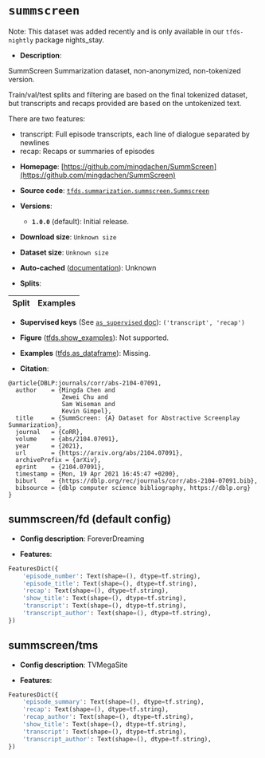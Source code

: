<div itemscope itemtype="http://schema.org/Dataset">
  <div itemscope itemprop="includedInDataCatalog" itemtype="http://schema.org/DataCatalog">
    <meta itemprop="name" content="TensorFlow Datasets" />
  </div>
  <meta itemprop="name" content="summscreen" />
  <meta itemprop="description" content="SummScreen Summarization dataset, non-anonymized, non-tokenized version.&#10;&#10;Train/val/test splits and filtering are based on the final tokenized dataset,&#10;but transcripts and recaps provided are based on the untokenized text.&#10;&#10;There are two features:&#10;&#10;  - transcript: Full episode transcripts, each line of dialogue&#10;    separated by newlines&#10;  - recap: Recaps or summaries of episodes&#10;&#10;To use this dataset:&#10;&#10;```python&#10;import tensorflow_datasets as tfds&#10;&#10;ds = tfds.load(&#x27;summscreen&#x27;, split=&#x27;train&#x27;)&#10;for ex in ds.take(4):&#10;  print(ex)&#10;```&#10;&#10;See [the guide](https://www.tensorflow.org/datasets/overview) for more&#10;informations on [tensorflow_datasets](https://www.tensorflow.org/datasets).&#10;&#10;" />
  <meta itemprop="url" content="https://www.tensorflow.org/datasets/catalog/summscreen" />
  <meta itemprop="sameAs" content="https://github.com/mingdachen/SummScreen" />
  <meta itemprop="citation" content="@article{DBLP:journals/corr/abs-2104-07091,&#10;  author    = {Mingda Chen and&#10;               Zewei Chu and&#10;               Sam Wiseman and&#10;               Kevin Gimpel},&#10;  title     = {SummScreen: {A} Dataset for Abstractive Screenplay Summarization},&#10;  journal   = {CoRR},&#10;  volume    = {abs/2104.07091},&#10;  year      = {2021},&#10;  url       = {https://arxiv.org/abs/2104.07091},&#10;  archivePrefix = {arXiv},&#10;  eprint    = {2104.07091},&#10;  timestamp = {Mon, 19 Apr 2021 16:45:47 +0200},&#10;  biburl    = {https://dblp.org/rec/journals/corr/abs-2104-07091.bib},&#10;  bibsource = {dblp computer science bibliography, https://dblp.org}&#10;}" />
</div>

# `summscreen`

Note: This dataset was added recently and is only available in our
`tfds-nightly` package
<span class="material-icons" title="Available only in the tfds-nightly package">nights_stay</span>.

*   **Description**:

SummScreen Summarization dataset, non-anonymized, non-tokenized version.

Train/val/test splits and filtering are based on the final tokenized dataset,
but transcripts and recaps provided are based on the untokenized text.

There are two features:

-   transcript: Full episode transcripts, each line of dialogue separated by
    newlines
-   recap: Recaps or summaries of episodes

*   **Homepage**:
    [https://github.com/mingdachen/SummScreen](https://github.com/mingdachen/SummScreen)

*   **Source code**:
    [`tfds.summarization.summscreen.Summscreen`](https://github.com/tensorflow/datasets/tree/master/tensorflow_datasets/summarization/summscreen/summscreen.py)

*   **Versions**:

    *   **`1.0.0`** (default): Initial release.

*   **Download size**: `Unknown size`

*   **Dataset size**: `Unknown size`

*   **Auto-cached**
    ([documentation](https://www.tensorflow.org/datasets/performances#auto-caching)):
    Unknown

*   **Splits**:

Split | Examples
:---- | -------:

*   **Supervised keys** (See
    [`as_supervised` doc](https://www.tensorflow.org/datasets/api_docs/python/tfds/load#args)):
    `('transcript', 'recap')`

*   **Figure**
    ([tfds.show_examples](https://www.tensorflow.org/datasets/api_docs/python/tfds/visualization/show_examples)):
    Not supported.

*   **Examples**
    ([tfds.as_dataframe](https://www.tensorflow.org/datasets/api_docs/python/tfds/as_dataframe)):
    Missing.

*   **Citation**:

```
@article{DBLP:journals/corr/abs-2104-07091,
  author    = {Mingda Chen and
               Zewei Chu and
               Sam Wiseman and
               Kevin Gimpel},
  title     = {SummScreen: {A} Dataset for Abstractive Screenplay Summarization},
  journal   = {CoRR},
  volume    = {abs/2104.07091},
  year      = {2021},
  url       = {https://arxiv.org/abs/2104.07091},
  archivePrefix = {arXiv},
  eprint    = {2104.07091},
  timestamp = {Mon, 19 Apr 2021 16:45:47 +0200},
  biburl    = {https://dblp.org/rec/journals/corr/abs-2104-07091.bib},
  bibsource = {dblp computer science bibliography, https://dblp.org}
}
```

## summscreen/fd (default config)

*   **Config description**: ForeverDreaming

*   **Features**:

```python
FeaturesDict({
    'episode_number': Text(shape=(), dtype=tf.string),
    'episode_title': Text(shape=(), dtype=tf.string),
    'recap': Text(shape=(), dtype=tf.string),
    'show_title': Text(shape=(), dtype=tf.string),
    'transcript': Text(shape=(), dtype=tf.string),
    'transcript_author': Text(shape=(), dtype=tf.string),
})
```

## summscreen/tms

*   **Config description**: TVMegaSite

*   **Features**:

```python
FeaturesDict({
    'episode_summary': Text(shape=(), dtype=tf.string),
    'recap': Text(shape=(), dtype=tf.string),
    'recap_author': Text(shape=(), dtype=tf.string),
    'show_title': Text(shape=(), dtype=tf.string),
    'transcript': Text(shape=(), dtype=tf.string),
    'transcript_author': Text(shape=(), dtype=tf.string),
})
```
